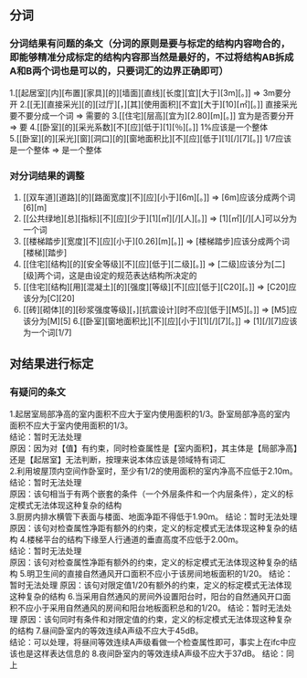 ## 分词
### 分词结果有问题的条文（分词的原则是要与标定的结构内容吻合的，即能够精准分成标定的结构内容那当然是最好的，不过将结构AB拆成A和B两个词也是可以的，只要词汇的边界正确即可）
1.[[起居室][内][布置][家具][的][墙面][直线][长度][宜][大于][3m][。]] 
=> 3m要分开 
2.[[无][直接采光][的][过厅][，][其][使用面积][不宜][大于][10][㎡][。]] 直接采光要不要分成一个词 => 需要的
3.[[住宅][层高][宜为][2.80][m][。]] 宜为是否要分开 => 要
4.[[卧室][的][采光系数][不][应][低于][1][％][。]] 1%应该是一个整体  
5.[[卧室][的][采光][窗][洞口][的][窗地面积比][不][应][低于][1][/][7][。]] 1/7应该是一个整体  => 是一个整体
### 对分词结果的调整
1. [[双车道][道路][的][路面宽度][不][应][小于][6m][。]] => [6m]应该分成两个词[6][m]
2. [[公共绿地][总][指标][不][应][少于][1][㎡][/][人][。]] => [1][㎡][/][人]可以分为一个词
3. [[楼梯踏步][宽度][不][应][小于][0.26][m][。]] => [楼梯踏步]应该分成两个词[楼梯][踏步]
3. [[住宅][结构][的][安全等级][不][应][低于][二级][。]] => [二级]应该分为[二][级]两个词，这是由设定的规范表达结构所决定的
4. [[住宅][结构][用][混凝土][的][强度][等级][不][应][低于][C20][。]] => [C20]应该分为[C][20]
5. [[砖][砌体][的][砂浆强度等级][，][抗震设计][时不应][低于][M5][。]] => [M5]应该分为[M][5]
6.[[卧室][窗地面积比][不][应][小于][1][/][7][。]] => [1][/][7]应该为一个词[1/7]


## 对结果进行标定
### 有疑问的条文
1.起居室局部净高的室内面积不应大于室内使用面积的1/3。卧室局部净高的室内面积不应大于室内使用面积的1/3。  
	结论：暂时无法处理  
	原因：因为对【值】有约束，同时检查属性是【室内面积】，其主体是【局部净高】还是【起居室】无法判断，按理来说本体应该是领域特有词汇  
2.利用坡屋顶内空间作卧室时，至少有1/2的使用面积的室内净高不应低于2.10m。  
	结论：暂时无法处理  
	原因：该句相当于有两个嵌套的条件（一个外层条件和一个内层条件），定义的标定模式无法体现这种复杂的结构  
3.厨房内排水横管下表面与楼面、地面净距不得低于1.90m。
	结论：暂时无法处理  
	原因：该句对检查属性净距有额外的约束，定义的标定模式无法体现这种复杂的结构 
4.楼梯平台的结构下缘至人行通道的垂直高度不应低于2.00m。  
	结论：暂时无法处理  
	原因：该句对检查属性净距有额外的约束，定义的标定模式无法体现这种复杂的结构 
5.明卫生间的直接自然通风开口面积不应小于该房间地板面积的1/20。
	结论：暂时无法处理
	原因：该句对限定值1/20有额外的约束，定义的标定模式无法体现这种复杂的结构
6.当采用自然通风的房间外设置阳台时，阳台的自然通风开口面积不应小于采用自然通风的房间和阳台地板面积总和的1/20。 
	结论：暂时无法处理
	原因：该句同时有条件和对限定值的约束，定义的标定模式无法体现这种复杂的结构
7.昼间卧室内的等效连续A声级不应大于45dB。  
	结论：可以处理，将昼间等效连续A声级看做一个检查属性即可，事实上在ifc中应该也是这样表达信息的
8.夜间卧室内的等效连续A声级不应大于37dB。
	结论：同上  
